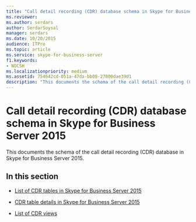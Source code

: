 ```yaml
---
title: "Call detail recording (CDR) database schema in Skype for Business Server 2015"
ms.reviewer: 
ms.author: serdars
author: SerdarSoysal
manager: serdars
ms.date: 10/20/2015
audience: ITPro
ms.topic: article
ms.service: skype-for-business-server
f1.keywords:
- NOCSH
ms.localizationpriority: medium
ms.assetid: 754642cd-051a-47da-bb08-27800dae39d1
description: "This documents the schema of the call detail recording (CDR) database in Skype for Business Server 2015."
---
```


# Call detail recording (CDR) database schema in Skype for Business Server 2015
 
This documents the schema of the call detail recording (CDR) database in Skype for Business Server 2015.
  
## In this section

- [List of CDR tables in Skype for Business Server 2015](list-of-cdr-tables.md)
    
- [CDR table details in Skype for Business Server 2015](cdr-table-details.md)
    
- [List of CDR views](list-of-cdr-views.md)
    

